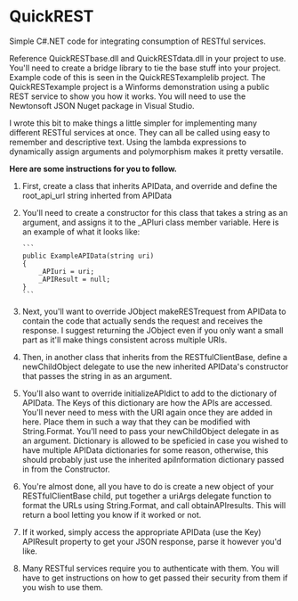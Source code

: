 # QuickREST

Simple C#.NET code for integrating consumption of RESTful services.

Reference QuickRESTbase.dll and QuickRESTdata.dll in your project to use.  You'll need to create a bridge library to tie the base stuff into your project.  Example code of this is seen in the QuickRESTexamplelib project.  The QuickRESTexample project is a Winforms demonstration using a public REST service to show you how it works.  You will need to use the Newtonsoft JSON Nuget package in Visual Studio.

I wrote this bit to make things a little simpler for implementing many different RESTful services at once.  They can all be called using easy to remember and descriptive text.  Using the lambda expressions to dynamically assign arguments and polymorphism makes it pretty versatile.

**Here are some instructions for you to follow.**

1. First, create a class that inherits APIData, and override and define the root_api_url string inherted from APIData

2. You'll need to create a constructor for this class that takes a string as an argument, and assigns it to the _APIuri class member variable.  Here is an example of what it looks like:
   
       ```
	   public ExampleAPIData(string uri)
       {            
           _APIuri = uri;
           _APIResult = null;
       }
	   ```
3. Next, you'll want to override JObject makeRESTrequest from APIData to contain the code that actually sends the request and receives the response.  I suggest returning the JObject even if you only want a small part as it'll make things consistent across multiple URIs.
4. Then, in another class that inherits from the RESTfulClientBase, define a newChildObject delegate to use the new inherited APIData's constructor that passes the string in as an argument.
5. You'll also want to override initializeAPIdict to add to the dictionary of APIData.  The Keys of this dictionary are how the APIs are accessed.  You'll never need to mess with the URI again once they are added in here.  Place them in such a way that they can be modified with String.Format.  You'll need to pass your newChildObject delegate in as an argument.  Dictionary is allowed to be speficied in case you wished to have multiple APIData dictionaries for some reason, otherwise, this should probably just use the inherited apiInformation dictionary passed in from the Constructor.
6. You're almost done, all you have to do is create a new object of your RESTfulClientBase child, put together a uriArgs delegate function to format the URLs using String.Format, and call obtainAPIresults.  This will return a bool letting you know if it worked or not.
7. If it worked, simply access the appropriate APIData (use the Key) APIResult property to get your JSON response, parse it however you'd like.
8. Many RESTful services require you to authenticate with them.  You will have to get instructions on how to get passed their security from them if you wish to use them.
